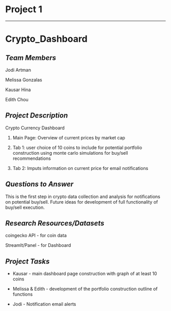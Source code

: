 # Project 1
-----
# Crypto_Dashboard
## *Team Members*

Jodi Artman

Melissa Gonzalas

Kausar Hina

Edith Chou


## *Project Description*
Crypto Currency Dashboard  
                   
1. Main Page: Overview of current prices by market cap

2. Tab 1: user choice of 10 coins to include for potential portfolio construction
    using monte carlo simulations for buy/sell recommendations
    
3. Tab 2: Imputs information on current price for email notifications


## *Questions to Answer*

This is the first step in crypto data collection and analysis for notifications on potential buy/sell.  Future ideas for development of full functionality of buy/sell execution.

## *Research Resources/Datasets*

coingecko API - for coin data

StreamIt/Panel - for Dashboard


## *Project Tasks*
 - Kausar - main dashboard page construction with graph of at least 10 coins

 - Melissa & Edith - development of the portfolio construction outline of functions

 - Jodi - Notification email alerts 
